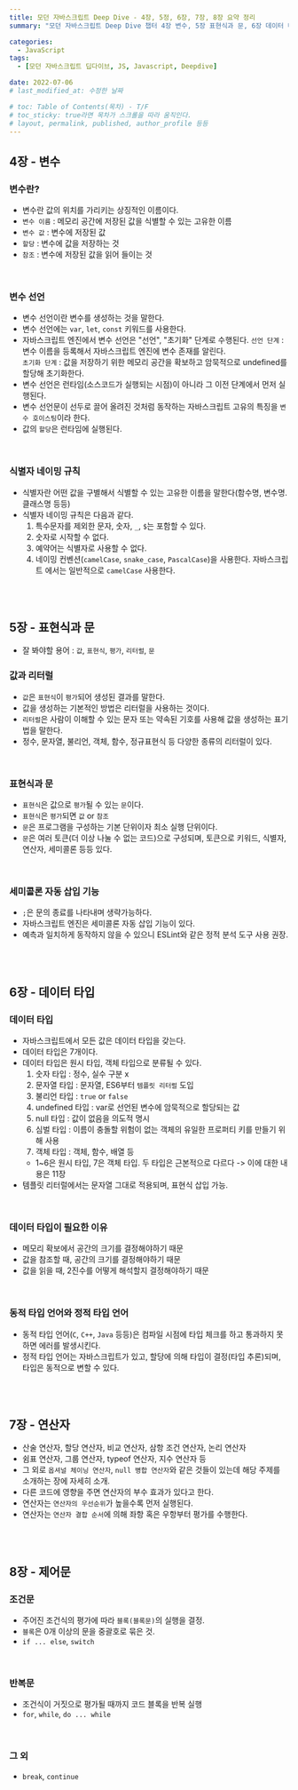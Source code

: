 ```yaml
---
title: 모던 자바스크립트 Deep Dive - 4장, 5정, 6장, 7장, 8장 요약 정리
summary: "모던 자바스크립트 Deep Dive 챕터 4장 변수, 5장 표현식과 문, 6장 데이터 타입, 7장 연산자, 8장 제어문 요약 정리를 해봅시다."

categories: 
  - JavaScript
tags: 
  - [모던 자바스크립트 딥다이브, JS, Javascript, Deepdive]

date: 2022-07-06
# last_modified_at: 수정한 날짜

# toc: Table of Contents(목차) - T/F
# toc_sticky: true라면 목차가 스크롤을 따라 움직인다.
# layout, permalink, published, author_profile 등등
---
```

## 4장 - 변수

### 변수란?
- 변수란 값의 위치를 가리키는 상징적인 이름이다.  
- `변수 이름` : 메모리 공간에 저장된 값을 식별할 수 있는 고유한 이름  
- `변수 값` : 변수에 저장된 값  
- `할당` : 변수에 값을 저장하는 것  
- `참조` : 변수에 저장된 값을 읽어 들이는 것  
<br>

### 변수 선언
- 변수 선언이란 변수를 생성하는 것을 말한다.  
- 변수 선언에는 `var`, `let`, `const` 키워드를 사용한다.  
- 자바스크립트 엔진에서 변수 선언은 "선언", "초기화" 단계로 수행된다.
  `선언 단계` : 변수 이름을 등록해서 자바스크립트 엔진에 변수 존재를 알린다.  
  `초기화 단계` : 값을 저장하기 위한 메모리 공간을 확보하고 암묵적으로 undefined를 할당해 초기화한다.  
- 변수 선언은 런타임(소스코드가 실행되는 시점)이 아니라 그 이전 단계에서 먼저 실행된다.  
- 변수 선언문이 선두로 끌어 올려진 것처럼 동작하는 자바스크립트 고유의 특징을 `변수 호이스팅`이라 한다.  
- 값의 `할당`은 런타임에 실행된다.  
<br>

### 식별자 네이밍 규칙  
- 식별자란 어떤 값을 구별해서 식별할 수 있는 고유한 이름을 말한다(함수명, 변수명. 클래스명 등등)  
- 식별자 네이밍 규칙은 다음과 같다.  
  1. 특수문자를 제외한 문자, 숫자, `_`, `$`는 포함할 수 있다.
  2. 숫자로 시작할 수 없다.
  3. 예약어는 식별자로 사용할 수 없다.
  4. 네이밍 컨벤션(`camelCase`, `snake_case`, `PascalCase`)을 사용한다. 자바스크립트 에서는 일반적으로 `camelCase` 사용한다.
<br>
<br>


## 5장 - 표현식과 문
- 잘 봐야할 용어 : `값`, `표현식`, `평가`, `리터럴`, `문`


### 값과 리터럴
- `값`은 `표현식`이 `평가`되어 생성된 결과를 말한다.  
- 값을 생성하는 기본적인 방법은 리터럴을 사용하는 것이다.  
- `리터럴`은 사람이 이해할 수 있는 문자 또는 약속된 기호를 사용해 값을 생성하는 표기법을 말한다.  
- 정수, 문자열, 불리언, 객체, 함수, 정규표현식 등 다양한 종류의 리터럴이 있다.  
<br>

### 표현식과 문
- `표현식`은 값으로 `평가`될 수 있는 `문`이다.  
- `표현식`은 `평가`되면 `값` or `참조`  
- `문`은 프로그램을 구성하는 기본 단위이자 최소 실행 단위이다.  
- `문`은 여러 토큰(더 이상  나눌 수 없는 코드)으로 구성되며, 토큰으로 키워드, 식별자, 연산자, 세미콜론 등등 있다.  
<br>

### 세미콜론 자동 삽입 기능  
- `;`은 문의 종료를 나타내며 생략가능하다.  
- 자바스크립트 엔진은 세미콜론 자동 삽입 기능이 있다.  
- 예측과 일치하게 동작하지 않을 수 있으니 ESLint와 같은 정적 분석 도구 사용 권장.  
<br>
<br>


## 6장 - 데이터 타입

### 데이터 타입
- 자바스크립트에서 모든 값은 데이터 타입을 갖는다.  
- 데이터 타입은 7개이다.  
- 데이터 타입은 원시 타입, 객체 타입으로 분류될 수 있다.  
  1. 숫자 타입 : 정수, 실수 구분 x  
  2. 문자열 타입 : 문자열, ES6부터 `템플릿 리터럴` 도입  
  3. 불리언 타입 : `true` or `false`  
  4. undefined 타입 : var로 선언된 변수에 암묵적으로 할당되는 값  
  5. null 타입 : 값이 없음을 의도적 명시  
  6. 심벌 타입 : 이름이 충돌할 위험이 없는 객체의 유일한 프로퍼티 키를 만들기 위해 사용
  7. 객체 타입 : 객체, 함수, 배열 등  
  * 1~6은 원시 타입, 7은 객체 타입. 두 타입은 근본적으로 다르다 -> 이에 대한 내용은 11장
- 템플릿 리터럴에서는 문자열 그대로 적용되며, 표현식 삽입 가능.  
<br>

### 데이터 타입이 필요한 이유
- 메모리 확보에서 공간의 크기를 결정해야하기 때문  
- 값을 참조할 때, 공간의 크기를 결정해야하기 때문  
- 값을 읽을 때, 2진수를 어떻게 해석할지 결정해야하기 때문  
<br>

### 동적 타입 언어와 정적 타입 언어
- 동적 타입 언어(`C`, `C++`, `Java` 등등)은 컴파일 시점에 타입 체크를 하고 통과하지 못하면 에러를 발생시킨다.  
- 정적 타입 언어는 자바스크립트가 있고, 할당에 의해 타입이 결정(타입 추론)되며, 타입은 동적으로 변할 수 있다.  
<br>
<br>


## 7장 - 연산자

- 산술 연산자, 할당 연산자, 비교 연산자, 삼항 조건 연산자, 논리 연산자  
- 쉼표 연산자, 그룹 연산자, typeof 연산자, 지수 연산자 등  
- 그 외로 `옵셔널 체이닝 연산자`, `null 병합 연산자`와 같은 것들이 있는데 해당 주제를 소개하는 장에 자세히 소개.  
- 다른 코드에 영향을 주면 연산자의 부수 효과가 있다고 한다.  
- 연산자는 `연산자의 우선순위`가 높을수록 먼저 실행된다.
- 연산자는 `연산자 결합 순서`에 의해 좌항 혹은 우항부터 평가를 수행한다.
<br>
<br>


## 8장 - 제어문

### 조건문
- 주어진 조건식의 평가에 따라 `블록(블록문)`의 실행을 결정.  
- `블록`은 0개 이상의 문을 중괄호로 묶은 것.  
- `if ... else`, `switch`  
<br>

### 반복문
- 조건식이 거짓으로 평가될 때까지 코드 블록을 반복 실행  
- `for`, `while`, `do ... while`  
<br>

### 그 외
- `break`, `continue`